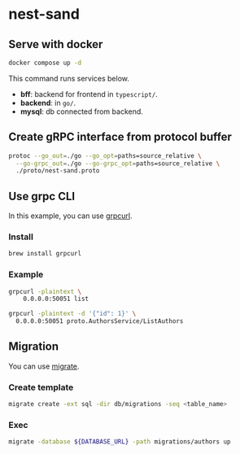# nest-sand
## Serve with docker
```bash
docker compose up -d
```
This command runs services below.
- **bff**: backend for frontend in `typescript/`.
- **backend**: in `go/`.
- **mysql**: db connected from backend.

## Create gRPC interface from protocol buffer
```bash
protoc --go_out=./go --go_opt=paths=source_relative \
  --go-grpc_out=./go --go-grpc_opt=paths=source_relative \
  ./proto/nest-sand.proto
```
## Use grpc CLI
In this example, you can use [grpcurl](https://github.com/fullstorydev/grpcurl).
### Install
```bash
brew install grpcurl
```
### Example
```bash
grpcurl -plaintext \
    0.0.0.0:50051 list

grpcurl -plaintext -d '{"id": 1}' \
  0.0.0.0:50051 proto.AuthorsService/ListAuthors
```

## Migration
You can use [migrate](https://github.com/golang-migrate/migrate).
### Create template
```bash
migrate create -ext sql -dir db/migrations -seq <table_name>
```
### Exec
```bash
migrate -database ${DATABASE_URL} -path migrations/authors up
```
